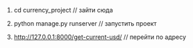 1) cd currency_project // зайти сюда

2) python manage.py runserver // запустить проект

3) http://127.0.0.1:8000/get-current-usd/   // перейти по адресу
